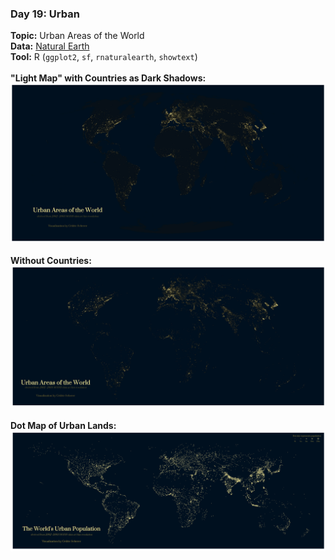 ### Day 19: Urban
**Topic:** Urban Areas of the World
<br>
**Data:** [Natural Earth](https://www.google.com/search?client=firefox-b-d&q=naturalearth)
<br>
**Tool:** R (`ggplot2`, `sf`, `rnaturalearth`, `showtext`)
<br><br>
**"Light Map" with Countries as Dark Shadows:**
<br>
![./contributions/Day19_Urban/Urban_GlobalUrbanAreas_bg.png](https://raw.githubusercontent.com/Z3tt/30DayMapChallenge/master/contributions/Day19_Urban/Urban_GlobalUrbanAreas_bg.png)
<br><br>
**Without Countries:**
<br>
![./contributions/Day19_Urban/Urban_GlobalUrbanAreasg.png](https://raw.githubusercontent.com/Z3tt/30DayMapChallenge/master/contributions/Day19_Urban/Urban_GlobalUrbanAreas.png)
<br><br>
**Dot Map of Urban Lands:**
<br>
![./contributions/Day19_Urban/Urban_GlobalUrbanLands.png](https://raw.githubusercontent.com/Z3tt/30DayMapChallenge/master/contributions/Day19_Urban/Urban_GlobalUrbanLands.png)
